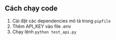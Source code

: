 ## Cách chạy code
1. Cài đặt các dependencies mô tả trong `pipfile`
2. Thêm API_KEY vào file .env
3. Chạy lệnh `python test_api.py`
